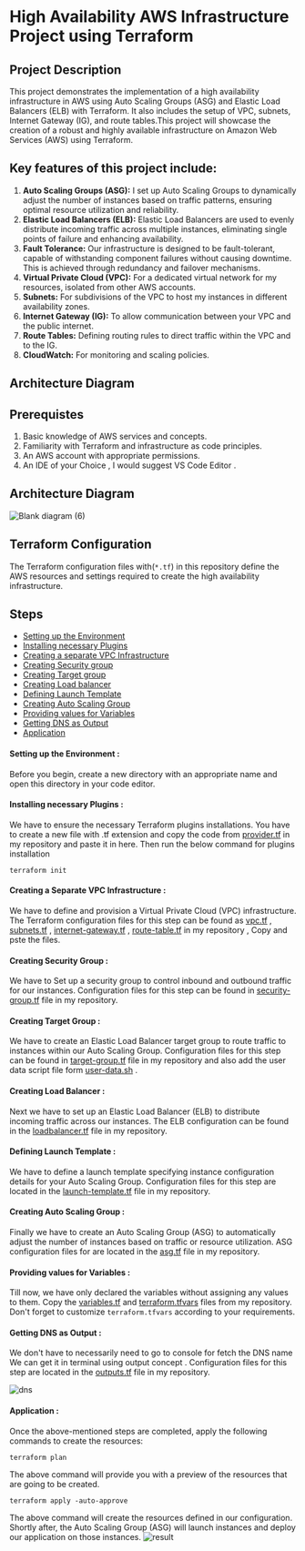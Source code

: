 # High Availability AWS Infrastructure Project using Terraform

## Project Description
This project demonstrates the implementation of a high availability infrastructure in AWS using Auto Scaling Groups (ASG) and Elastic Load Balancers (ELB) with Terraform. It also includes the setup of VPC, subnets, Internet Gateway (IG), and route tables.This project will showcase the creation of a robust and highly available infrastructure on Amazon Web Services (AWS) using Terraform. 


## Key features of this project include:
1. **Auto Scaling Groups (ASG):** I set up Auto Scaling Groups to dynamically adjust the number of instances based on traffic patterns, ensuring optimal resource utilization and reliability.
2. **Elastic Load Balancers (ELB):** Elastic Load Balancers are used to evenly distribute incoming traffic across multiple instances, eliminating single points of failure and enhancing availability.
3. **Fault Tolerance:** Our infrastructure is designed to be fault-tolerant, capable of withstanding component failures without causing downtime. This is achieved through redundancy and failover mechanisms.
4. **Virtual Private Cloud (VPC):** For a dedicated virtual network for my resources, isolated from other AWS accounts.
5. **Subnets:** For subdivisions of the VPC to host my instances in different availability zones.
6. **Internet Gateway (IG):** To allow communication between your VPC and the public internet.
7. **Route Tables:** Defining routing rules to direct traffic within the VPC and to the IG.
8. **CloudWatch:** For monitoring and scaling policies.

## Architecture Diagram

## Prerequistes
1. Basic knowledge of AWS services and concepts.<br>
2. Familiarity with Terraform and infrastructure as code principles.<br>
3. An AWS account with appropriate permissions.<br>
4. An IDE of your Choice , I would suggest VS Code Editor .<br>

## Architecture Diagram
![Blank diagram (6)](https://github.com/mathesh-me/high-availabilty-deployment-terraform/assets/144098846/adad4562-7798-4d15-827e-56d5e5e0206b)


## Terraform Configuration

The Terraform configuration files with(`*.tf`) in this repository define the AWS resources and settings required to create the high availability infrastructure.

## Steps 

- [Setting up the Environment](#setting-up-the-environment-)
- [Installing necessary Plugins](#installing-necessary-plugins-)
- [Creating a separate VPC Infrastructure](#creating-a-separate-vpc-infrastructure-)
- [Creating Security group](#creating-security-group-)
- [Creating Target group](#creating-target-group-)
- [Creating Load balancer](#creating-load-balancer-)
- [Defining Launch Template](#defining-launch-template-)
- [Creating Auto Scaling Group](#creating-auto-scaling-group-)
- [Providing values for Variables](#providing-values-for-variables-)
- [Getting DNS as Output](#getting-dns-as-output-)
- [Application](#application-)


#### Setting up the Environment :

Before you begin, create a new directory with an appropriate name and open this directory in your code editor.

#### Installing necessary Plugins :

We have to ensure the necessary Terraform plugins installations. You have to create a new file with .tf extension and copy the code from [provider.tf](https://github.com/mathesh-me/high-availabilty-deployment-terraform/blob/main/High%20Availability%20Application%20in%20AWS%20using%20Terraform/providers.tf) in my repository and paste it in here. Then run the below command for plugins installation
```
terraform init
```

#### Creating a Separate VPC Infrastructure :

We have to define and provision a Virtual Private Cloud (VPC) infrastructure. The Terraform configuration files for this step can be found as [vpc.tf](https://github.com/mathesh-me/high-availabilty-deployment-terraform/blob/main/High%20Availability%20Application%20in%20AWS%20using%20Terraform/vpc.tf) , [subnets.tf](https://github.com/mathesh-me/high-availabilty-deployment-terraform/blob/main/High%20Availability%20Application%20in%20AWS%20using%20Terraform/subnets.tf) , [internet-gateway.tf](https://github.com/mathesh-me/high-availabilty-deployment-terraform/blob/main/High%20Availability%20Application%20in%20AWS%20using%20Terraform/internet-gateway.tf) , [route-table.tf](https://github.com/mathesh-me/high-availabilty-deployment-terraform/blob/main/High%20Availability%20Application%20in%20AWS%20using%20Terraform/route-table.tf) in my repository , Copy and pste the files.

#### Creating Security Group :

We have to Set up a security group to control inbound and outbound traffic for our instances. Configuration files for this step can be found in [security-group.tf](https://github.com/mathesh-me/high-availabilty-deployment-terraform/blob/main/High%20Availability%20Application%20in%20AWS%20using%20Terraform/security-group.tf) file in my repository.

#### Creating Target Group :

We have to create an Elastic Load Balancer target group to route traffic to instances within our Auto Scaling Group. Configuration files  for this step can be found in [target-group.tf](https://github.com/mathesh-me/high-availabilty-deployment-terraform/blob/main/High%20Availability%20Application%20in%20AWS%20using%20Terraform/target-group.tf) file in my repository and also add the user data script file form [user-data.sh](https://github.com/mathesh-me/high-availabilty-deployment-terraform/blob/main/High%20Availability%20Application%20in%20AWS%20using%20Terraform/user-data.sh) .

#### Creating Load Balancer :

Next we have to set up an Elastic Load Balancer (ELB) to distribute incoming traffic across our instances. The ELB configuration can be found in the [loadbalancer.tf](https://github.com/mathesh-me/high-availabilty-deployment-terraform/blob/main/High%20Availability%20Application%20in%20AWS%20using%20Terraform/loadbalancer.tf) file in my repository.

#### Defining Launch Template :

We have to define a launch template specifying instance configuration details for your Auto Scaling Group. Configuration files for this step are located in the [launch-template.tf](https://github.com/mathesh-me/high-availabilty-deployment-terraform/blob/main/High%20Availability%20Application%20in%20AWS%20using%20Terraform/launch-template.tf) file in my repository.

#### Creating Auto Scaling Group :

Finally we have to create an Auto Scaling Group (ASG) to automatically adjust the number of instances based on traffic or resource utilization. ASG configuration files for are located in the [asg.tf](https://github.com/mathesh-me/high-availabilty-deployment-terraform/blob/main/High%20Availability%20Application%20in%20AWS%20using%20Terraform/asg.tf) file in my repository.

#### Providing values for Variables :

Till now, we have only declared the variables without assigning any values to them. Copy the [variables.tf](https://github.com/mathesh-me/high-availabilty-deployment-terraform/blob/main/High%20Availability%20Application%20in%20AWS%20using%20Terraform/varables.tf)  and [terraform.tfvars](https://github.com/mathesh-me/high-availabilty-deployment-terraform/blob/main/High%20Availability%20Application%20in%20AWS%20using%20Terraform/terraform.tfvars) files from my repository. Don't forget to customize `terraform.tfvars` according to your requirements.

#### Getting DNS as Output :

We don't have to necessarily need to go to console for fetch the DNS name We can get it in terminal using output concept . Configuration files for this step are located in the [outputs.tf](https://github.com/mathesh-me/high-availabilty-deployment-terraform/blob/main/High%20Availability%20Application%20in%20AWS%20using%20Terraform/outputs.tf) file in my repository.

![dns](https://github.com/mathesh-me/high-availabilty-deployment-terraform/assets/144098846/4c597c19-54ad-4de7-ac8a-55b7cd20e4b7)

#### Application :

Once the above-mentioned steps are completed, apply the following commands to create the resources:
```
terraform plan
```
The above command will provide you with a preview of the resources that are going to be created.
```
terraform apply -auto-approve
```
The above command will create the resources defined in our configuration. Shortly after, the Auto Scaling Group (ASG) will launch instances and deploy our application on those instances.
![result](https://github.com/mathesh-me/high-availabilty-deployment-terraform/assets/144098846/b5add2bd-e0ef-4cd0-8ec8-420932af301d)

